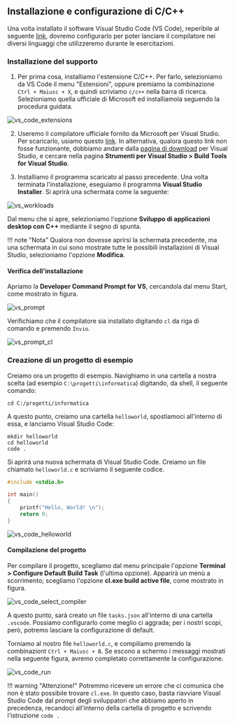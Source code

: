## Installazione e configurazione di C/C++

Una volta installato il software Visual Studio Code (VS Code), reperibile al seguente [link](https://code.visualstudio.com/download), dovremo configurarlo per poter lanciare il compilatore nei diversi linguaggi che utilizzeremo durante le esercitazioni.

### Installazione del supporto

1. Per prima cosa, installiamo l'estensione C/C++. Per farlo, selezioniamo da VS Code il menu "Estensioni", oppure premiamo la combinazione `Ctrl + Maiusc + X`, e quindi scriviamo `c/c++` nella barra di ricerca. Selezioniamo quella ufficiale di Microsoft ed installiamola seguendo la procedura guidata.

![vs_code_extensions](../assets/images/appendici/vs_code/extensions.png)

2. Useremo il compilatore ufficiale fornito da Microsoft per Visual Studio. Per scaricarlo, usiamo questo [link](https://visualstudio.microsoft.com/it/thank-you-downloading-visual-studio/?sku=BuildTools&rel=16). In alternativa, qualora questo link non fosse funzionante, dobbiamo andare dalla [pagina di download](https://visualstudio.microsoft.com/downloads#other) per Visual Studio, e cercare nella pagina **Strumenti per Visual Studio > Build Tools for Visual Studio**.

3. Installiamo il programma scaricato al passo precedente. Una volta terminata l'installazione, eseguiamo il programma **Visual Studio Installer**. Si aprirà una schermata come la seguente:

![vs_workloads](../assets/images/appendici/vs_workloads.png)

Dal menu che si apre, selezioniamo l'opzione **Sviluppo di applicazioni desktop con C++** mediante il segno di spunta.

!!! note "Nota"
	Qualora non dovesse aprirsi la schermata precedente, ma una schermata in cui sono mostrate tutte le possibili installazioni di Visual Studio, selezioniamo l'opzione **Modifica**.

#### Verifica dell'installazione

Apriamo la **Developer Command Prompt for VS**, cercandola dal menu Start, come mostrato in figura.

![vs_prompt](../assets/images/appendici/vs_code/prompt.png)

Verifichiamo che il compilatore sia installato digitando `cl` da riga di comando e premendo `Invio`.

![vs_prompt_cl](../assets/images/appendici/vs_code/prompt_cl.png)

### Creazione di un progetto di esempio

Creiamo ora un progetto di esempio. Navighiamo in una cartella a nostra scelta (ad esempio `C:\progetti\informatica`) digitando, da shell, il seguente comando:

```shell
cd C:/progetti/informatica
```

A questo punto, creiamo una cartella `helloworld`, spostiamoci all'interno di essa, e lanciamo Visual Studio Code:

```shell
mkdir helloworld
cd helloworld
code .
```

Si aprirà una nuova schermata di Visual Studio Code. Creiamo un file chiamato `helloworld.c` e scriviamo il seguente codice.

```c
#include <stdio.h>

int main()
{
	printf("Hello, World! \n");
	return 0;
}
```

![vs_code_helloworld](../assets/images/appendici/vs_code/hello_world.png)

#### Compilazione del progetto

Per compilare il progetto, scegliamo dal menu principale l'opzione **Terminal > Configure Default Build Task** (l'ultima opzione). Apparirà un menù a scorrimento; scegliamo l'opzione **cl.exe build active file**, come mostrato in figura.

![vs_code_select_compiler](../assets/images/appendici/vs_code/select_compiler.png)

A questo punto, sarà creato un file `tasks.json` all'interno di una cartella `.vscode`. Possiamo configurarlo come meglio ci aggrada; per i nostri scopi, però, potremo lasciare la configurazione di default.

Torniamo al nostro file `helloworld.c`, e compiliamo premendo la combinaziont `Ctrl + Maiusc + B`. Se escono a schermo i messaggi mostrati nella seguente figura, avremo completato correttamente la configurazione.

![vs_code_run](../assets/images/appendici/vs_code/run.png)

!!! warning "Attenzione!"
	Potremmo ricevere un errore che ci comunica che non è stato possibile trovare `cl.exe`. In questo caso, basta riavviare Visual Studio Code dal prompt degli sviluppatori che abbiamo aperto in precedenza, recandoci all'interno della cartella di progetto e scrivendo l'istruzione `code .`
